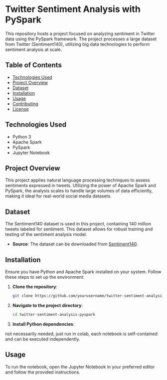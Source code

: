 # Twitter Sentiment Analysis with PySpark

This repository hosts a project focused on analyzing sentiment in Twitter data using the PySpark framework. The project processes a large dataset from Twitter (Sentiment140), utilizing big data technologies to perform sentiment analysis at scale.

## Table of Contents

- [Technologies Used](#technologies-used)
- [Project Overview](#project-overview)
- [Dataset](#dataset)
- [Installation](#installation)
- [Usage](#usage)
- [Contributing](#contributing)
- [License](#license)

## Technologies Used

- Python 3
- Apache Spark
- PySpark
- Jupyter Notebook

## Project Overview

This project applies natural language processing techniques to assess sentiments expressed in tweets. Utilizing the power of Apache Spark and PySpark, the analysis scales to handle large volumes of data efficiently, making it ideal for real-world social media datasets.

## Dataset

The Sentiment140 dataset is used in this project, containing 140 million tweets labeled for sentiment. This dataset allows for robust training and testing of the sentiment analysis model.

- **Source**: The dataset can be downloaded from [Sentiment140](http://www.sentiment140.com/). 

## Installation

Ensure you have Python and Apache Spark installed on your system. Follow these steps to set up the environment:

1. **Clone the repository**:
    ```bash
    git clone https://github.com/yourusername/twitter-sentiment-analysis-pyspark.git
    ```

2. **Navigate to the project directory**:
    ```bash
    cd twitter-sentiment-analysis-pyspark
    ```

3. **Install Python dependencies**:
   
not necessarily needed, just run in colab, each notebook is self-contained and can be executed independently.

## Usage

To run the notebook, open the Jupyter Notebook in your preferred editor and follow the provided instructions.
